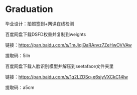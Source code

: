 # Graduation
毕业设计：拍照签到+网课在线检测

百度网盘下载DSFD权重并复制到weights

链接：https://pan.baidu.com/s/1mJiqiQaRAnvz7ZeHwOVVAw 

提取码：5iln 

百度网盘下载人脸识别模型并解压到seetaface文件夹里

链接：https://pan.baidu.com/s/1q2LZDSq-e6sjyVXCkC14lw 

提取码：a5cm 

